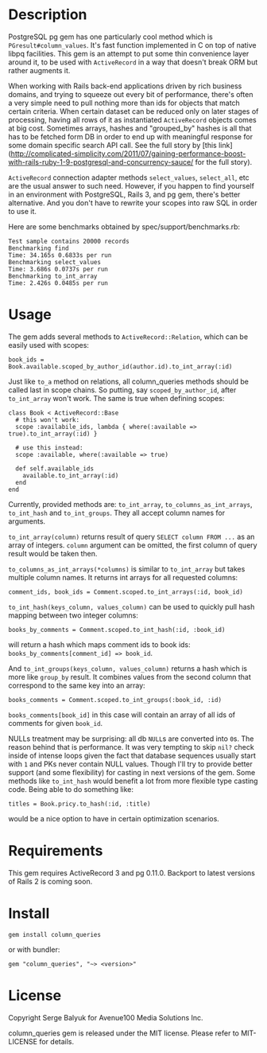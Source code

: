 # Description

PostgreSQL pg gem has one particularly cool method which is `PGresult#column_values`. It's fast function implemented in C on top of native libpq facilities. This gem is an attempt to put some thin convenience layer around it, to be used with `ActiveRecord` in a way that doesn't break ORM but rather augments it.

When working with Rails back-end applications driven by rich business domains, and trying to squeeze out every bit of performance, there's often a very simple need to pull nothing more than ids for objects that match certain criteria. When certain dataset can be reduced only on later stages of processing, having all rows of it as instantiated `ActiveRecord` objects comes at big cost. Sometimes arrays, hashes and "grouped_by" hashes is all that has to be fetched form DB in order to end up with meaningful response for some domain specific search API call. See the full story by [this link](http://complicated-simplicity.com/2011/07/gaining-performance-boost-with-rails-ruby-1-9-postgresql-and-concurrency-sauce/ for the full story).

`ActiveRecord` connection adapter methods `select_values`, `select_all`, etc are the usual answer to such need. However, if you happen to find yourself in an environment with PostgreSQL, Rails 3, and pg gem, there's better alternative. And you don't have to rewrite your scopes into raw SQL in order to use it.

Here are some benchmarks obtained by spec/support/benchmarks.rb:

    Test sample contains 20000 records
    Benchmarking find
    Time: 34.165s 0.6833s per run
    Benchmarking select_values
    Time: 3.686s 0.0737s per run
    Benchmarking to_int_array
    Time: 2.426s 0.0485s per run

# Usage

The gem adds several methods to `ActiveRecord::Relation`, which can be easily used with scopes:

    book_ids = Book.available.scoped_by_author_id(author.id).to_int_array(:id)

Just like `to_a` method on relations, all column_queries methods should be called last in scope chains. So putting, say `scoped_by_author_id`, after `to_int_array` won't work. The same is true when defining scopes:

    class Book < ActiveRecord::Base
      # this won't work:
      scope :availabile_ids, lambda { where(:available => true).to_int_array(:id) }
      
      # use this instead:
      scope :available, where(:available => true)
      
      def self.available_ids
        available.to_int_array(:id)
      end
    end

Currently, provided methods are: `to_int_array`, `to_columns_as_int_arrays`, `to_int_hash` and `to_int_groups`. They all accept column names for arguments.

`to_int_array(column)` returns result of query `SELECT column FROM ...` as an array of integers. `column` argument can be omitted, the first column of query result would be taken then.

`to_columns_as_int_arrays(*columns)` is similar to `to_int_array` but takes multiple column names. It returns int arrays for all requested columns:

    comment_ids, book_ids = Comment.scoped.to_int_arrays(:id, book_id)

`to_int_hash(keys_column, values_column)` can be used to quickly pull hash mapping between two integer columns:

    books_by_comments = Comment.scoped.to_int_hash(:id, :book_id)

will return a hash which maps comment ids to book ids: `books_by_comments[comment_id] => book_id`.

And `to_int_groups(keys_column, values_column)` returns a hash which is more like `group_by` result. It combines values from the second column that correspond to the same key into an array:

    books_comments = Comment.scoped.to_int_groups(:book_id, :id)

`books_comments[book_id]` in this case will contain an array of all ids of comments for given `book_id`.


NULLs treatment may be surprising: all db `NULL`s are converted into `0`s. The reason behind that is performance. It was very tempting to skip `nil?` check inside of intense loops given the fact that database sequences usually start with `1` and PKs never contain NULL values. Though I'll try to provide better support (and some flexibility) for casting in next versions of the gem. Some methods like `to_int_hash` would benefit a lot from more flexible type casting code. Being able to do something like:

    titles = Book.pricy.to_hash(:id, :title)

would be a nice option to have in certain optimization scenarios.

# Requirements

This gem requires ActiveRecord 3 and pg 0.11.0. Backport to latest versions of Rails 2 is coming soon.

# Install

    gem install column_queries

or with bundler:

    gem "column_queries", "~> <version>"

# License

Copyright Serge Balyuk for Avenue100 Media Solutions Inc.

column_queries gem is released under the MIT license. Please refer to MIT-LICENSE for details.
